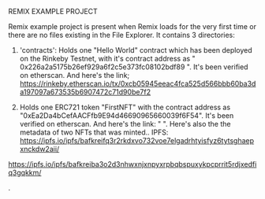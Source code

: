 REMIX EXAMPLE PROJECT

Remix example project is present when Remix loads for the very first time or there are no files existing in the File Explorer. 
It contains 3 directories:

1. 'contracts': Holds one "Hello World" contract which has been deployed on the Rinkeby Testnet, with it's contract address as " 0x226a2a5175b26ef929a6f2c5e373fc08102bdf89 ". It's been verified on etherscan. And here's the link; https://rinkeby.etherscan.io/tx/0xcb05945eeac4fca525d566bbb60ba3da197097a673535b6907472c71d90be7f2 

2. Holds one ERC721 token "FirstNFT" with the contract address as "0xEa2Da4bCefAACFfb9E94d46690965660039f6F54". It's been verified on etherscan. And here's the link: " ". Here's also the the metadata of two NFTs that was minted.. 
IPFS: https://ipfs.io/ipfs/bafkreifq3r2rkdxvo732voe7elgadrhtyisfyz6tytsghaepxnckdw2aii/

https://ipfs.io/ipfs/bafkreiba3o2d3nhwxnjxnpyxrpbqbspuxykpcprrit5rdjxedfiq3gqkkm/



.






